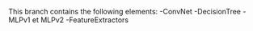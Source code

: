 This branch contains the following elements:
-ConvNet
-DecisionTree
-MLPv1 et MLPv2
-FeatureExtractors
